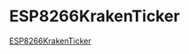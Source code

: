 # ESP8266KrakenTicker

[ESP8266KrakenTicker](https://raw.githubusercontent.com/marcelmaatkamp/ESP8266KrakenTicker/master/Wimo%20D1%20Mini%20Oled%20Kraken.png)
